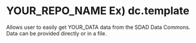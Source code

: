 # YOUR_REPO_NAME Ex) dc.template

Allows user to easily get YOUR_DATA data from the SDAD Data Commons.  Data can be provided directly or in a file.
